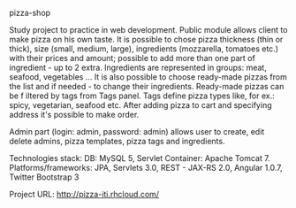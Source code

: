 pizza-shop


Study project to practice in web development.
Public module allows client to make pizza on his own taste.
It is possible to chose pizza thickness (thin or thick), 
size (small, medium, large), ingredients (mozzarella, tomatoes etc.) 
with their prices and amount; 
possible to add more than one part of ingredient - up to 2 extra. 
Ingredients are represented in groups: meat, seafood, vegetables … 
It is also possible to choose ready-made pizzas from the list and 
if needed - to change their ingredients. Ready-made pizzas can be f
iltered by tags from Tags panel. Tags define pizza types like, for ex.: 
spicy, vegetarian, seafood etc. After adding pizza to cart and specifying 
address it's possible to make order.

Admin part (login: admin, password: admin) allows user to create, edit delete 
admins, pizza templates, pizza tags and ingredients.

Technologies stack: DB: MySQL 5, Servlet Container: Apache Tomcat 7. 
Platforms/frameworks: JPA, Servlets 3.0, REST - JAX-RS 2.0, Angular 1.0.7, Twitter Bootstrap 3

Project URL: http://pizza-iti.rhcloud.com/
